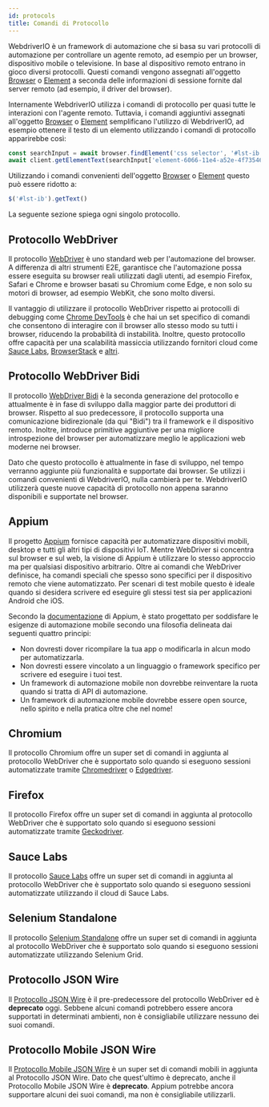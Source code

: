 ```yaml
---
id: protocols
title: Comandi di Protocollo
---
```


WebdriverIO è un framework di automazione che si basa su vari protocolli di automazione per controllare un agente remoto, ad esempio per un browser, dispositivo mobile o televisione. In base al dispositivo remoto entrano in gioco diversi protocolli. Questi comandi vengono assegnati all'oggetto [Browser](/docs/api/browser) o [Element](/docs/api/element) a seconda delle informazioni di sessione fornite dal server remoto (ad esempio, il driver del browser).

Internamente WebdriverIO utilizza i comandi di protocollo per quasi tutte le interazioni con l'agente remoto. Tuttavia, i comandi aggiuntivi assegnati all'oggetto [Browser](/docs/api/browser) o [Element](/docs/api/element) semplificano l'utilizzo di WebdriverIO, ad esempio ottenere il testo di un elemento utilizzando i comandi di protocollo apparirebbe così:

```js
const searchInput = await browser.findElement('css selector', '#lst-ib')
await client.getElementText(searchInput['element-6066-11e4-a52e-4f735466cecf'])
```

Utilizzando i comandi convenienti dell'oggetto [Browser](/docs/api/browser) o [Element](/docs/api/element) questo può essere ridotto a:

```js
$('#lst-ib').getText()
```

La seguente sezione spiega ogni singolo protocollo.

## Protocollo WebDriver

Il protocollo [WebDriver](https://w3c.github.io/webdriver/#elements) è uno standard web per l'automazione del browser. A differenza di altri strumenti E2E, garantisce che l'automazione possa essere eseguita su browser reali utilizzati dagli utenti, ad esempio Firefox, Safari e Chrome e browser basati su Chromium come Edge, e non solo su motori di browser, ad esempio WebKit, che sono molto diversi.

Il vantaggio di utilizzare il protocollo WebDriver rispetto ai protocolli di debugging come [Chrome DevTools](https://w3c.github.io/webdriver/#elements) è che hai un set specifico di comandi che consentono di interagire con il browser allo stesso modo su tutti i browser, riducendo la probabilità di instabilità. Inoltre, questo protocollo offre capacità per una scalabilità massiccia utilizzando fornitori cloud come [Sauce Labs](https://saucelabs.com/), [BrowserStack](https://www.browserstack.com/) e [altri](https://github.com/christian-bromann/awesome-selenium#cloud-services).

## Protocollo WebDriver Bidi

Il protocollo [WebDriver Bidi](https://w3c.github.io/webdriver-bidi/) è la seconda generazione del protocollo e attualmente è in fase di sviluppo dalla maggior parte dei produttori di browser. Rispetto al suo predecessore, il protocollo supporta una comunicazione bidirezionale (da qui "Bidi") tra il framework e il dispositivo remoto. Inoltre, introduce primitive aggiuntive per una migliore introspezione del browser per automatizzare meglio le applicazioni web moderne nei browser.

Dato che questo protocollo è attualmente in fase di sviluppo, nel tempo verranno aggiunte più funzionalità e supportate dai browser. Se utilizzi i comandi convenienti di WebdriverIO, nulla cambierà per te. WebdriverIO utilizzerà queste nuove capacità di protocollo non appena saranno disponibili e supportate nel browser.

## Appium

Il progetto [Appium](https://appium.io/) fornisce capacità per automatizzare dispositivi mobili, desktop e tutti gli altri tipi di dispositivi IoT. Mentre WebDriver si concentra sul browser e sul web, la visione di Appium è utilizzare lo stesso approccio ma per qualsiasi dispositivo arbitrario. Oltre ai comandi che WebDriver definisce, ha comandi speciali che spesso sono specifici per il dispositivo remoto che viene automatizzato. Per scenari di test mobile questo è ideale quando si desidera scrivere ed eseguire gli stessi test sia per applicazioni Android che iOS.

Secondo la [documentazione](https://appium.github.io/appium.io/docs/en/about-appium/intro/?lang=en) di Appium, è stato progettato per soddisfare le esigenze di automazione mobile secondo una filosofia delineata dai seguenti quattro principi:

- Non dovresti dover ricompilare la tua app o modificarla in alcun modo per automatizzarla.
- Non dovresti essere vincolato a un linguaggio o framework specifico per scrivere ed eseguire i tuoi test.
- Un framework di automazione mobile non dovrebbe reinventare la ruota quando si tratta di API di automazione.
- Un framework di automazione mobile dovrebbe essere open source, nello spirito e nella pratica oltre che nel nome!

## Chromium

Il protocollo Chromium offre un super set di comandi in aggiunta al protocollo WebDriver che è supportato solo quando si eseguono sessioni automatizzate tramite [Chromedriver](https://chromedriver.chromium.org/chromedriver-canary) o [Edgedriver](https://developer.microsoft.com/fr-fr/microsoft-edge/tools/webdriver).

## Firefox

Il protocollo Firefox offre un super set di comandi in aggiunta al protocollo WebDriver che è supportato solo quando si eseguono sessioni automatizzate tramite [Geckodriver](https://github.com/mozilla/geckodriver).

## Sauce Labs

Il protocollo [Sauce Labs](https://saucelabs.com/) offre un super set di comandi in aggiunta al protocollo WebDriver che è supportato solo quando si eseguono sessioni automatizzate utilizzando il cloud di Sauce Labs.

## Selenium Standalone

Il protocollo [Selenium Standalone](https://www.selenium.dev/documentation/grid/advanced_features/endpoints/) offre un super set di comandi in aggiunta al protocollo WebDriver che è supportato solo quando si eseguono sessioni automatizzate utilizzando Selenium Grid.

## Protocollo JSON Wire

Il [Protocollo JSON Wire](https://www.selenium.dev/documentation/legacy/json_wire_protocol/) è il pre-predecessore del protocollo WebDriver ed è __deprecato__ oggi. Sebbene alcuni comandi potrebbero essere ancora supportati in determinati ambienti, non è consigliabile utilizzare nessuno dei suoi comandi.

## Protocollo Mobile JSON Wire

Il [Protocollo Mobile JSON Wire](https://github.com/SeleniumHQ/mobile-spec/blob/master/spec-draft.md) è un super set di comandi mobili in aggiunta al Protocollo JSON Wire. Dato che quest'ultimo è deprecato, anche il Protocollo Mobile JSON Wire è __deprecato__. Appium potrebbe ancora supportare alcuni dei suoi comandi, ma non è consigliabile utilizzarli.